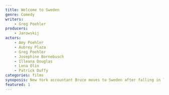 ```yaml
---
title: Welcome to Sweden
genre: Comedy
writers:
    - Greg Poehler
producers:
    - Jarowskij
actors:
    - Amy Poehler
    - Aubrey Plaza
    - Greg Poehler
    - Josephine Bornebusch
    - Illeana Douglas
    - Lena Olin
    - Patrick Duffy
categories: films
synoposis: New York accountant Bruce moves to Sweden after falling in love with a Swedish girl.
featured: 1
---
```

